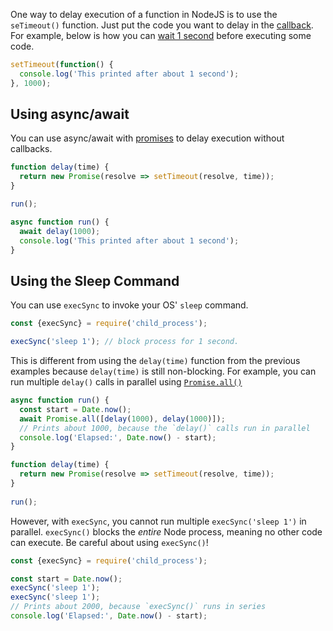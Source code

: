 One way to delay execution of a function in NodeJS is to use the `seTimeout()` function.
Just put the code you want to delay in the [callback](/tutorials/fundamentals/callbacks).
For example, below is how you can [wait 1 second](/tutorials/fundamentals/wait-1-second-then) before executing some code.

```javascript
setTimeout(function() {
  console.log('This printed after about 1 second');
}, 1000);
```

## Using async/await

You can use async/await with [promises](/tutorials/fundamentals/promise) to delay execution without callbacks.

```javascript
function delay(time) {
  return new Promise(resolve => setTimeout(resolve, time));
} 

run();

async function run() {
  await delay(1000);
  console.log('This printed after about 1 second');
}
```

## Using the Sleep Command

You can use `execSync` to invoke your OS' `sleep` command.

```javascript
const {execSync} = require('child_process');

execSync('sleep 1'); // block process for 1 second.
```

This is different from using the `delay(time)` function from the previous examples because `delay(time)` is still non-blocking.
For example, you can run multiple `delay()` calls in parallel using [`Promise.all()`](/tutorials/fundamentals/promise-all) 

```javascript
async function run() {
  const start = Date.now();
  await Promise.all([delay(1000), delay(1000)]);
  // Prints about 1000, because the `delay()` calls run in parallel
  console.log('Elapsed:', Date.now() - start);
}

function delay(time) {
  return new Promise(resolve => setTimeout(resolve, time));
}
  
run();
```

However, with `execSync`, you cannot run multiple `execSync('sleep 1')` in parallel.
`execSync()` blocks the _entire_ Node process, meaning no other code can execute.
Be careful about using `execSync()`!

```javascript
const {execSync} = require('child_process');

const start = Date.now();
execSync('sleep 1');
execSync('sleep 1');
// Prints about 2000, because `execSync()` runs in series
console.log('Elapsed:', Date.now() - start);
```
